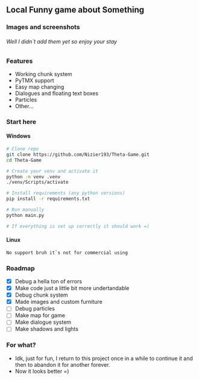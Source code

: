 ## Local Funny game about Something

### Images and screenshots
###### Well I didn`t add them yet so enjoy your stay

### Features
- Working chunk system
- PyTMX support
- Easy map changing
- Dialogues and floating text boxes
- Particles
- Other...

### Start here

#### Windows
```bash
# Clone repo
git clone https://github.com/Nizier193/Theta-Game.git
cd Theta-Game

# Create your venv and activate it
python -m venv .venv
./venv/Scripts/activate

# Install requirements (any python versions)
pip install -r requirements.txt

# Run manually
python main.py

# If everything is set up correctly it should work =)
```

#### Linux
```bash
No support bruh it`s not for commercial using
```

### Roadmap
- [x] Debug a hella ton of errors
- [x] Make code just a little bit more undertandable
- [x] Debug chunk system
- [x] Made images and custom furniture
- [ ] Debug particles
- [ ] Make map for game
- [ ] Make dialogue system
- [ ] Make shadows and lights

### For what?
- Idk, just for fun, I return to this project once in a while to continue it and then to abandon it for another forever.
- Now it looks better =)